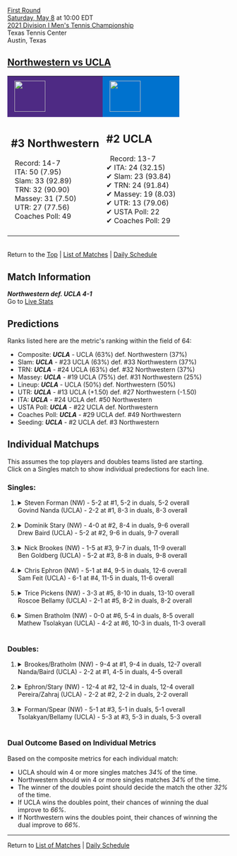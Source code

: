 [First Round](top)  
[Saturday, May 8](../../schedule/05-08.md) at 10:00 EDT  
[2021 Division I Men's Tennis Championship](../index.md)  
Texas Tennis Center  
Austin, Texas  
## [Northwestern vs UCLA](https://www.ncaa.com/game/5833384)  

<table><tr style="background-color: #d9d9d9 !important"><td style="background-color: #4E2A84 !important"><img src="https://www.ncaa.com/sites/default/files/images/logos/schools/n/northwestern.70.png" width="70" height="70" style="padding: 8px;" /></td><td style="background-color: #0072CE !important"><img src="https://www.ncaa.com/sites/default/files/images/logos/schools/u/ucla.70.png" width="70" height="70" style="padding: 8px;" /></td></tr><tr>
<td>  

<h2>#3 Northwestern</h2>  
&nbsp; Record: 14-7<br>  
&nbsp; ITA: 50 (7.95)<br>  
&nbsp; Slam: 33 (92.89)<br>  
&nbsp; TRN: 32 (90.90)<br>  
&nbsp; Massey: 31 (7.50)<br>  
&nbsp; UTR: 27 (77.56)<br>  
&nbsp; Coaches Poll: 49<br>  
<br>  

</td>
<td>  

<h2>#2 UCLA</h2>  
&nbsp; Record: 13-7<br>  
&#10004; ITA: 24 (32.15)<br>  
&#10004; Slam: 23 (93.84)<br>  
&#10004; TRN: 24 (91.84)<br>  
&#10004; Massey: 19 (8.03)<br>  
&#10004; UTR: 13 (79.06)<br>  
&#10004; USTA Poll: 22<br>  
&#10004; Coaches Poll: 29<br>  
<br>  

</td>
</tr></table>  


<br>Return to the [Top](top) &#124; [List of Matches](../index.md) &#124; [Daily Schedule](../../schedule/05-08.md)

## Match Information  
***Northwestern def. UCLA 4-1***  
Go to [Live Stats](http://sidearmstats.com/texas/mtennis/xlive.htm)  

## Predictions  

Ranks listed here are the metric's ranking within the field of 64:  
- Composite: ***UCLA*** - UCLA (63%) def. Northwestern (37%)  
- Slam: ***UCLA*** - #23 UCLA (63%) def. #33 Northwestern (37%)  
- TRN: ***UCLA*** - #24 UCLA (63%) def. #32 Northwestern (37%)  
- Massey: ***UCLA*** - #19 UCLA (75%) def. #31 Northwestern (25%)  
- Lineup: ***UCLA*** - UCLA (50%) def. Northwestern (50%)  
- UTR: ***UCLA*** - #13 UCLA (+1.50) def. #27 Northwestern (-1.50)  
- ITA: ***UCLA*** - #24 UCLA def. #50 Northwestern  
- USTA Poll: ***UCLA*** - #22 UCLA def. Northwestern  
- Coaches Poll: ***UCLA*** - #29 UCLA def. #49 Northwestern  
- Seeding: ***UCLA*** - #2 UCLA def. #3 Northwestern  

## Individual Matchups  
This assumes the top players and doubles teams listed are starting.  
Click on a Singles match to show individual predections for each line.  

### Singles:  

<ol>
<li><details>
<summary markdown="span">Steven Forman (NW) - 5-2 at #1, 5-2 in duals, 5-2 overall<br>Govind Nanda (UCLA) - 2-2 at #1, 8-3 in duals, 8-3 overall</summary>
<h4>Predictions</h4><ul>
<li>Composite: <b><i>UCLA</i></b> - Nanda (74%) def. Forman (26%)</li>  
<li>Slam: <b><i>UCLA</i></b> - Nanda (63%) def. Forman (37%)</li>  
<li>TRN: <b><i>UCLA</i></b> - Nanda (75%) def. Forman (25%)</li>  
<li>Massey: <b><i>UCLA</i></b> - Nanda (75%) def. Forman (25%)</li>  
<li>UTR: <b><i>UCLA</i></b> - Nanda (85%) def. Forman (15%)</li>  
<li>ITA: <b><i>UCLA</i></b> - Nanda (4.24) def. Forman (2.23)</li>  
</ul>
</details>&nbsp;</li>
<li><details>
<summary markdown="span">Dominik Stary (NW) - 4-0 at #2, 8-4 in duals, 9-6 overall<br>Drew Baird (UCLA) - 5-2 at #2, 9-6 in duals, 9-7 overall</summary>
<h4>Predictions</h4><ul>
<li>Composite: <b><i>NW</i></b> - Stary (56%) def. Baird (44%)</li>  
<li>Slam: <b><i>NW</i></b> - Stary (68%) def. Baird (32%)</li>  
<li>TRN: <b><i>NW</i></b> - Stary (63%) def. Baird (37%)</li>  
<li>Massey: <b><i>NW</i></b> - Stary (59%) def. Baird (41%)</li>  
<li>UTR: <b><i>UCLA</i></b> - Baird (66%) def. Stary (34%)</li>  
<li>ITA: <b><i>UCLA</i></b> - Baird (3.85) def. Stary (0.00)</li>  
</ul>
</details>&nbsp;</li>
<li><details>
<summary markdown="span">Nick Brookes (NW) - 1-5 at #3, 9-7 in duals, 11-9 overall<br>Ben Goldberg (UCLA) - 5-2 at #3, 8-8 in duals, 9-8 overall</summary>
<h4>Predictions</h4><ul>
<li>Composite: <b><i>NW</i></b> - Brookes (64%) def. Goldberg (36%)</li>  
<li>Slam: <b><i>NW</i></b> - Brookes (65%) def. Goldberg (35%)</li>  
<li>TRN: <b><i>NW</i></b> - Brookes (51%) def. Goldberg (49%)</li>  
<li>Massey: <b><i>NW</i></b> - Brookes (64%) def. Goldberg (36%)</li>  
<li>UTR: <b><i>NW</i></b> - Brookes (76%) def. Goldberg (24%)</li>  
<li>ITA: <b><i>UCLA</i></b> - Goldberg (1.97) def. Brookes (1.58)</li>  
</ul>
</details>&nbsp;</li>
<li><details>
<summary markdown="span">Chris Ephron (NW) - 5-1 at #4, 9-5 in duals, 12-6 overall<br>Sam Feit (UCLA) - 6-1 at #4, 11-5 in duals, 11-6 overall</summary>
<h4>Predictions</h4><ul>
<li>Composite: <b><i>NW</i></b> - Ephron (52%) def. Feit (48%)</li>  
<li>Slam: <b><i>NW</i></b> - Ephron (64%) def. Feit (36%)</li>  
<li>TRN: <b><i>UCLA</i></b> - Feit (51%) def. Ephron (49%)</li>  
<li>Massey: <b><i>NW</i></b> - Ephron (55%) def. Feit (45%)</li>  
<li>UTR: <b><i>UCLA</i></b> - Feit (56%) def. Ephron (44%)</li>  
<li>ITA: <b><i>NW</i></b> - Ephron (2.01) def. Feit (1.91)</li>  
</ul>
</details>&nbsp;</li>
<li><details>
<summary markdown="span">Trice Pickens (NW) - 3-3 at #5, 8-10 in duals, 13-10 overall<br>Roscoe Bellamy (UCLA) - 2-1 at #5, 8-2 in duals, 8-2 overall</summary>
<h4>Predictions</h4><ul>
<li>Composite: <b><i>UCLA</i></b> - Bellamy (54%) def. Pickens (46%)</li>  
<li>Slam: <b><i>NW</i></b> - Pickens (69%) def. Bellamy (31%)</li>  
<li>TRN: <b><i>NW</i></b> - Pickens (55%) def. Bellamy (45%)</li>  
<li>Massey: <b><i>UCLA</i></b> - Bellamy (60%) def. Pickens (40%)</li>  
<li>UTR: <b><i>UCLA</i></b> - Bellamy (81%) def. Pickens (19%)</li>  
<li>ITA: <b><i>UCLA</i></b> - Bellamy (2.89) def. Pickens (1.58)</li>  
</ul>
</details>&nbsp;</li>
<li><details>
<summary markdown="span">Simen Bratholm (NW) - 0-0 at #6, 5-4 in duals, 8-5 overall<br>Mathew Tsolakyan (UCLA) - 4-2 at #6, 10-3 in duals, 11-3 overall</summary>
<h4>Predictions</h4><ul>
<li>Composite: <b><i>NW</i></b> - Bratholm (56%) def. Tsolakyan (44%)</li>  
<li>Slam: <b><i>NW</i></b> - Bratholm (65%) def. Tsolakyan (35%)</li>  
<li>TRN: <b><i>NW</i></b> - Bratholm (63%) def. Tsolakyan (37%)</li>  
<li>Massey: <b><i>NW</i></b> - Bratholm (59%) def. Tsolakyan (41%)</li>  
<li>UTR: <b><i>UCLA</i></b> - Tsolakyan (62%) def. Bratholm (38%)</li>  
<li>ITA: <b><i>UCLA</i></b> - Tsolakyan (2.57) def. Bratholm (2.06)</li>  
</ul>
</details>&nbsp;</li>
</ol>

### Doubles:  

<ol>
<li><details>
<summary markdown="span">Brookes/Bratholm (NW) - 9-4 at #1, 9-4 in duals, 12-7 overall<br>Nanda/Baird (UCLA) - 2-2 at #1, 4-5 in duals, 4-5 overall</summary>
<br>Sorry, we don't have any metrics for this match
</details>&nbsp;</li>
<li><details>
<summary markdown="span">Ephron/Stary (NW) - 12-4 at #2, 12-4 in duals, 12-4 overall<br>Pereira/Zahraj (UCLA) - 2-2 at #2, 2-2 in duals, 2-2 overall</summary>
<br>Sorry, we don't have any metrics for this match
</details>&nbsp;</li>
<li><details>
<summary markdown="span">Forman/Spear (NW) - 5-1 at #3, 5-1 in duals, 5-1 overall<br>Tsolakyan/Bellamy (UCLA) - 5-3 at #3, 5-3 in duals, 5-3 overall</summary>
<br>Sorry, we don't have any metrics for this match
</details>&nbsp;</li>
</ol>

### Dual Outcome Based on Individual Metrics  
  
Based on the composite metrics for each individual match:  
- UCLA should win 4 or more singles matches *34%* of the time.  
- Northwestern should win 4 or more singles matches *34%* of the time.  
- The winner of the doubles point should decide the match the other *32%* of the time.  
- If UCLA wins the doubles point, their chances of winning the dual improve to *66%*.  
- If Northwestern wins the doubles point, their chances of winning the dual improve to *66%*.  
  
------

Return to [List of Matches](../index.md) &#124; [Daily Schedule](../../schedule/05-08.md)  
